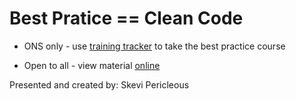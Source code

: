 # Best Pratice == Clean Code



* ONS only - use [training tracker](https://ons.trainingtracker.co.uk/slides.asp?D41D4D4243444245) to take the best practice course

* Open to all - view material [online](https://datasciencecampus.github.io/coffee-and-coding/20190612_clean_code/Best_Practice_in_Programming_for_Data_Scientists_python_and_R.html)


Presented and created by: Skevi Pericleous

